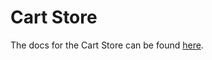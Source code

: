 # Cart Store

The docs for the Cart Store can be found [here](../../../../docs/third-party-developers/extensibility/data-store/cart.md).
